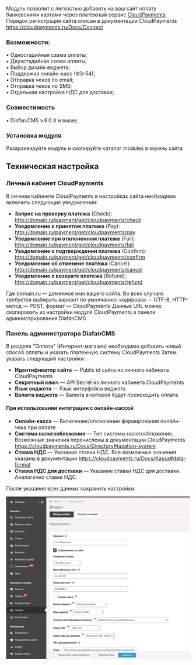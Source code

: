 Модуль позволит с легкостью добавить на ваш сайт оплату банковскими картами через платежный сервис [CloudPayments](https://cloudpayments.ru).
Порядок регистрация сайта описан в документации CloudPayments https://cloudpayments.ru/Docs/Connect


### Возможности:  
• Одностадийная схема оплаты;  
• Двухстадийная схема оплаты;  
• Выбор дизайн виджета;  
• Поддержка онлайн-касс (ФЗ-54);  
• Отправка чеков по email;  
• Отправка чеков по SMS;  
• Отдельная настройка НДС для доставки;

### Совместимость
• Diafan.CMS v.6.0.X и выше;

### Установка модуля
Разархивируйте модуль и скопируйте каталог modules в корень сайта
  

## Техническая настройка
### Личный кабинет CloudPayments
В личном кабинете CloudPayments в настройках сайта необходимо включить следующие уведомления:

* **Запрос на проверку платежа** (Сheck):\
http://domain.ru/payment/get/cloudpayments/check
* **Уведомление о принятом платеже** (Pay):\
http://domain.ru/payment/get/cloudpayments/pay
* **Уведомление при отклоненном платеже** (Fail):\
http://domain.ru/payment/get/cloudpayments/fail
* **Уведомление о подтверждении платежа** (Сonfirm):\
http://domain.ru/payment/get/cloudpayments/confirm
* **Уведомление об отменене платежа** (Сancel):\
http://domain.ru/payment/get/cloudpayments/cancel
* **Уведомление о возврате платежа** (Refund):\
http://domain.ru/payment/get/cloudpayments/refund

Где domain.ru — доменное имя вашего сайта.
Во всех случаях требуется выбирать вариант по умолчанию: кодировка — UTF-8, HTTP-метод — POST, формат — CloudPayments
Данные URL можно скопировать из настройки модуля CloudPayments в панели администрирования DiafanCMS


### Панель администратора DiafanCMS
В разделе "Оплата" (Интернет-магазин) необходимо добавить новый способ оплаты и указать платежную систему CloudPayments
Затем указать следующий настройки:
* **Идентификатор сайта** — Public id сайта из личного кабинета CloudPayments
* **Секретный ключ** — API Secret из личного кабинета CloudPayments
* **Язык виджета** — Язык интерфейса виджета
* **Валюта виджета** — Валюта в которой будет происходить оплата

#### При использовании интеграции с онлайн-кассой
* **Онлайн-касса** — Включение/отключение формирования онлайн-чека при оплате
* **Система налогообложения** — Тип системы налогообложения. Возможные значения перечислены в документации CloudPayments https://cloudpayments.ru/Docs/Directory#taxation-system
* **Ставка НДС** — Указание ставки НДС. Все возможные значения указаны в документации https://cloudpayments.ru/Docs/Kassa#data-format
* **Ставка НДС для доставки** — Указание ставки НДС для доставки. Аналогично ставке НДС.

После указания всех данных сохранить настройки.

![Настройки CloudPayments в DiafanCMS](doc/img/diafan_cp.png)
